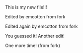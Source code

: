 This is my new file!!!

Edited by emcotton from fork

Edited again by emcotton from fork

You guessed it!  Another edit!

One more time!  (from fork)
